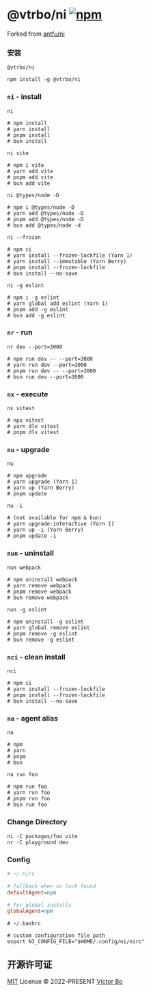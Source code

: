 # @vtrbo/ni [![npm](https://img.shields.io/npm/v/@vtrbo/ni?color=a1b858&label=)](https://npmjs.com/package/@vtrbo/ni)

Forked from [antfu/ni](https://github.com/antfu/ni)

### 安装
```shell
@vtrbo/ni

npm install -g @vtrbo/ni
```

### `ni` - install

```shell
ni

# npm install
# yarn install
# pnpm install
# bun install
```

```shell
ni vite

# npm i vite
# yarn add vite
# pnpm add vite
# bun add vite
```

```shell
ni @types/node -D

# npm i @types/node -D
# yarn add @types/node -D
# pnpm add @types/node -D
# bun add @types/node -d
```

```shell
ni --frozen

# npm ci
# yarn install --frozen-lockfile (Yarn 1)
# yarn install --immutable (Yarn Berry)
# pnpm install --frozen-lockfile
# bun install --no-save
```

```shell
ni -g eslint

# npm i -g eslint
# yarn global add eslint (Yarn 1)
# pnpm add -g eslint
# bun add -g eslint
```

### `nr` - run

```shell
nr dev --port=3000

# npm run dev -- --port=3000
# yarn run dev --port=3000
# pnpm run dev -- --port=3000
# bun run dev --port=3000
```

### `nx` - execute

```shell
nx vitest

# npx vitest
# yarn dlx vitest
# pnpm dlx vitest
```

### `nu` - upgrade

```shell
nu

# npm upgrade
# yarn upgrade (Yarn 1)
# yarn up (Yarn Berry)
# pnpm update
```

```shell
nu -i

# (not available for npm & bun)
# yarn upgrade-interactive (Yarn 1)
# yarn up -i (Yarn Berry)
# pnpm update -i
```

### `nun` - uninstall

```shell
nun webpack

# npm uninstall webpack
# yarn remove webpack
# pnpm remove webpack
# bun remove webpack
```

```shell
nun -g eslint

# npm uninstall -g eslint
# yarn global remove eslint
# pnpm remove -g eslint
# bun remove -g eslint
```

### `nci` - clean install

```shell
nci

# npm ci
# yarn install --frozen-lockfile
# pnpm install --frozen-lockfile
# bun install --no-save
```

### `na` - agent alias

```shell
na

# npm
# yarn
# pnpm
# bun
```

```shell
na run foo

# npm run foo
# yarn run foo
# pnpm run foo
# bun run foo
```

### Change Directory

```shell
ni -C packages/foo vite
nr -C playground dev
```

### Config

```ini
# ~/.nirc

# fallback when no lock found
defaultAgent=npm

# for global installs
globalAgent=npm
```

```shell
# ~/.bashrc

# custom configuration file path
export NI_CONFIG_FILE="$HOME/.config/ni/nirc"
```

## 开源许可证

[MIT](./LICENSE) License &copy; 2022-PRESENT [Victor Bo](https://github.com/vtrbo)

